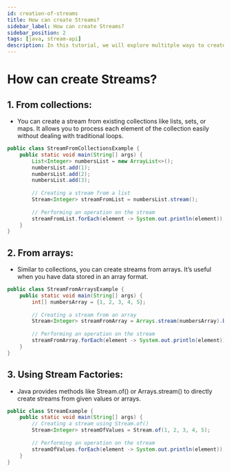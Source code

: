 ```yaml
---
id: creation-of-streams
title: How can create Streams?
sidebar_label: How can create Streams?
sidebar_position: 2
tags: [java, stream-api]
description: In this tutorial, we will explore multitple ways to create streams in java.
---
```


# How can create Streams?


## 1. From collections:

- You can create a stream from existing collections like lists, sets, or maps. It allows you to process each element of the collection easily without dealing with traditional loops.

```java
public class StreamFromCollectionsExample {
    public static void main(String[] args) {
        List<Integer> numbersList = new ArrayList<>();
        numbersList.add(1);
        numbersList.add(2);
        numbersList.add(3);
        
        // Creating a stream from a list
        Stream<Integer> streamFromList = numbersList.stream();
        
        // Performing an operation on the stream
        streamFromList.forEach(element -> System.out.println(element));
    }
}
```

## 2. From arrays:
- Similar to collections, you can create streams from arrays. It’s useful when you have data stored in an array format.


```java
public class StreamFromArraysExample {
    public static void main(String[] args) {
        int[] numbersArray = {1, 2, 3, 4, 5};
        
        // Creating a stream from an array
        Stream<Integer> streamFromArray = Arrays.stream(numbersArray).boxed();
        
        // Performing an operation on the stream
        streamFromArray.forEach(element -> System.out.println(element));
    }
}
```


## 3. Using Stream Factories:
- Java provides methods like Stream.of() or Arrays.stream() to directly create streams from given values or arrays.

```java
public class StreamExample {
    public static void main(String[] args) {
        // Creating a stream using Stream.of()
        Stream<Integer> streamOfValues = Stream.of(1, 2, 3, 4, 5);
        
        // Performing an operation on the stream
        streamOfValues.forEach(element -> System.out.println(element));
    }
}
```
